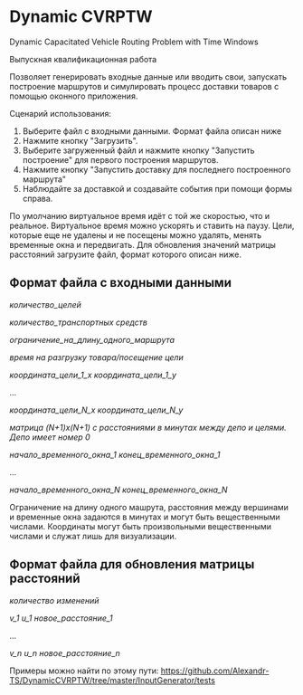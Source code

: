 # Dynamic CVRPTW
Dynamic Capacitated Vehicle Routing Problem with Time Windows

Выпускная квалификационная работа

Позволяет генерировать входные данные или вводить свои, запускать построение маршрутов и симулировать процесс доставки товаров с помощью оконного приложения. 

Сценарий использования:

1) Выберите файл с входными данными. Формат файла описан ниже
2) Нажмите кнопку "Загрузить".
3) Выберите загруженный файл и нажмите кнопку "Запустить построение" для первого построения маршрутов.
4) Нажмите кнопку "Запустить доставку для последнего построенного маршрута"
5) Наблюдайте за доставкой и создавайте события при помощи формы справа.

По умолчанию виртуальное время идёт с той же скоростью, что и реальное. Виртуальное время можно ускорять и ставить на паузу. Цели, которые еще не удалены и не посещены можно удалять, менять временные окна и передвигать. Для обновления значений матрицы расстояний загрузите файл, формат которого описан ниже.

## Формат файла с входными данными

*количество_целей*

*количество_транспортных средств*

*ограничение_на_длину_одного_маршрута*

*время на разгрузку товара/посещение цели*

*координата_цели_1_x координата_цели_1_y*

...

*координата_цели_N_x координата_цели_N_y*

*матрица (N+1)x(N+1) с расстояниями в минутах между депо и целями. Депо имеет номер 0*

*начало_временного_окна_1 конец_временного_окна_1*

...

*начало_временного_окна_N конец_временного_окна_N*



Ограничение на длину одного машрута, расстояния между вершинами и временные окна задаются в минутах и могут быть вещественными числами.
Координаты могут быть произвольными вещественными числами и служат лишь для визуализации.

## Формат файла для обновления матрицы расстояний

*количество изменений*

*v_1 u_1 новое_расстояние_1*

...

*v_n u_n новое_расстояние_n*

Примеры можно найти по этому пути: https://github.com/Alexandr-TS/DynamicCVRPTW/tree/master/InputGenerator/tests